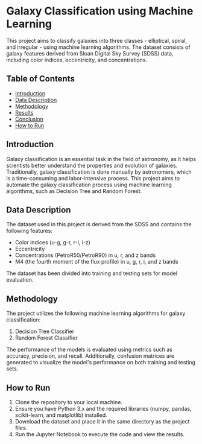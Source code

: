 # Galaxy Classification using Machine Learning

This project aims to classify galaxies into three classes - elliptical, spiral, and irregular - using machine learning algorithms. The dataset consists of galaxy features derived from Sloan Digital Sky Survey (SDSS) data, including color indices, eccentricity, and concentrations.

## Table of Contents
- [Introduction](#introduction)
- [Data Description](#data-description)
- [Methodology](#methodology)
- [Results](#results)
- [Conclusion](#conclusion)
- [How to Run](#how-to-run)

## Introduction
Galaxy classification is an essential task in the field of astronomy, as it helps scientists better understand the properties and evolution of galaxies. Traditionally, galaxy classification is done manually by astronomers, which is a time-consuming and labor-intensive process. This project aims to automate the galaxy classification process using machine learning algorithms, such as Decision Tree and Random Forest.

## Data Description
The dataset used in this project is derived from the SDSS and contains the following features:
- Color indices (u-g, g-r, r-i, i-z)
- Eccentricity
- Concentrations (PetroR50/PetroR90) in u, r, and z bands
- M4 (the fourth moment of the flux profile) in u, g, r, i, and z bands

The dataset has been divided into training and testing sets for model evaluation.

## Methodology
The project utilizes the following machine learning algorithms for galaxy classification:
1. Decision Tree Classifier
2. Random Forest Classifier

The performance of the models is evaluated using metrics such as accuracy, precision, and recall. Additionally, confusion matrices are generated to visualize the model's performance on both training and testing sets.

## How to Run
1. Clone the repository to your local machine.
2. Ensure you have Python 3.x and the required libraries (numpy, pandas, scikit-learn, and matplotlib) installed.
3. Download the dataset and place it in the same directory as the project files.
4. Run the Jupyter Notebook to execute the code and view the results.
